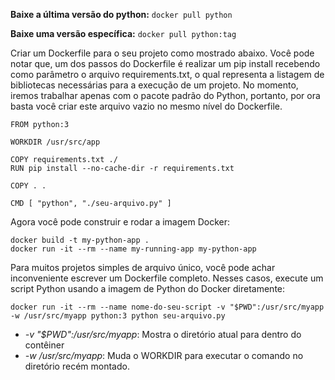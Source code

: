 **Baixe a última versão do python:** `docker pull python`

**Baixe uma versão específica:** `docker pull python:tag`

Criar um Dockerfile para o seu projeto como mostrado abaixo. Você pode notar que, um dos passos do Dockerfile
é realizar um pip install recebendo como parâmetro o arquivo requirements.txt, o qual representa a listagem de
bibliotecas necessárias para a execução de um projeto. No momento, iremos trabalhar apenas com o pacote padrão
do Python, portanto, por ora basta você criar este arquivo vazio no mesmo nível do Dockerfile.

```
FROM python:3

WORKDIR /usr/src/app

COPY requirements.txt ./
RUN pip install --no-cache-dir -r requirements.txt

COPY . .

CMD [ "python", "./seu-arquivo.py" ]
```

Agora você pode construir e rodar a imagem Docker:
```
docker build -t my-python-app .
docker run -it --rm --name my-running-app my-python-app
```

Para muitos projetos simples de arquivo único, você pode achar inconveniente escrever um Dockerfile completo.
Nesses casos, execute um script Python usando a imagem de Python do Docker diretamente:

```
docker run -it --rm --name nome-do-seu-script -v "$PWD":/usr/src/myapp -w /usr/src/myapp python:3 python seu-arquivo.py
```

- _-v "$PWD":/usr/src/myapp_: Mostra o diretório atual para dentro do contêiner
- _-w /usr/src/myapp_: Muda o WORKDIR para executar o comando no diretório recém montado.

